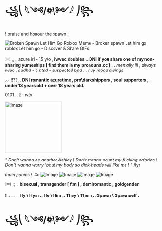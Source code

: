 # ꧁⎝ 𓆩༺/꥟\༻𓆪 ⎠꧂

! praise and honour the spawn .

<img src="https://media.tenor.com/ShUAKHt5UVkAAAAM/let-him-go-roblox-roblox.gif" alt="Broken Spawn Let Him Go Roblox Meme - Broken spawn Let him go roblox Let  him go - Discover &amp; Share GIFs"/><img>

𓏵 ,, _ azure irl - 15 y/o , **iwvec doubles** .. **DNI if you share one of my non-sharing yumeships [ find them in my pronouns.cc ]** . . *mentally ill , always iwec . audhd - c.ptsd - suspected bpd . . hvy mood swings.*

⸝⸝ !!?? ,, **DNI romantic azuretime , pro\darkshippers , soul supporters , under 13 years old + over 18 years old.**

0101 .. ᛝ : *wip*

<img width="187" height="169" alt="image" src="https://github.com/user-attachments/assets/eebd36c1-93f2-4129-8dd3-2f6c04d98183" />


*" Don't wanna be another Ashley \ Don't wanna count my fucking calories \ Don't wanna worry 'bout my body so dick-heads will like me ! "* /lyr

*main ponies !*
:3c <img src="https://media.discordapp.net/attachments/1276580446519689289/1394291916752814223/pony-town-im_feral-lie-padded-toy165-4x.png?ex=68764709&amp;is=6874f589&amp;hm=98f80c7348aa3d0c9e7b7df0c3820e54b02cf326d18075e06dba66b9346550ab&amp;=&amp;format=webp&amp;quality=lossless&amp;width=123&amp;height=133" alt="Image"/><img> <img src="https://media.discordapp.net/attachments/1276580446519689289/1394291916543103006/pony-town-_azure_irl__w2i_-_sign_ata-sit-padded-toy268-4x.png?ex=68764709&amp;is=6874f589&amp;hm=1a6201f4b0459bcabce2d5da0a5af0174621814158b77415d43591708db38caa&amp;=&amp;format=webp&amp;quality=lossless&amp;width=149&amp;height=157" alt="Image"/><img> <img src="https://media.discordapp.net/attachments/1276580446519689289/1394291916325261472/pony-town-memento_mori-stand-padded-4x.png?ex=68764709&amp;is=6874f589&amp;hm=0b1a13f148fa7f08a931d9845ed6720221d5cd8c7d6f8c696e4b351dd47eaa3f&amp;=&amp;format=webp&amp;quality=lossless&amp;width=133&amp;height=147" alt="Image"/><img> <img src="https://media.discordapp.net/attachments/1276580446519689289/1394291916987961364/pony-town-_princezam_-_w2i_-_sign_ata-boop-padded-toy367-4x_1.png?ex=68764709&amp;is=6874f589&amp;hm=0435c1d065631a30ba707397cd8eaf7823a004de16aa5a38ea41b7abac2e06c3&amp;=&amp;format=webp&amp;quality=lossless&amp;width=120&amp;height=168" alt="Image"/><img>





𐂯 ;; .. **bisexual , transgender [ ftm ] , demiromantic , goldgender**

!! . 𓂃 : **Hy \ Hym .. He \ Him .. They \ Them .. Spawn \ Spawnself .**

# ꧁⎝ 𓆩༺/꥟\༻𓆪 ⎠꧂

